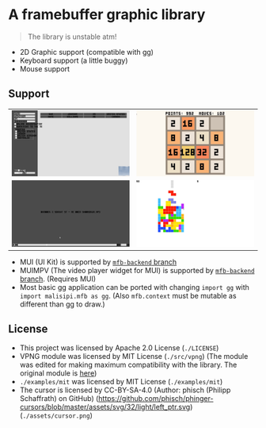 # A framebuffer graphic library

> The library is unstable atm!

* 2D Graphic support (compatible with gg)
* Keyboard support (a little buggy)
* Mouse support

## Support

|                          |                          |
|--------------------------|--------------------------|
|![](./docs/mui_demo.png)  |![](./docs/2048.png)      |
|![](./docs/player.png)    |![](./docs/tetris.png)    |

* MUI (UI Kit) is supported by [`mfb-backend` branch](https://github.com/malisipi/mui/tree/mfb-backend)
* MUIMPV (The video player widget for MUI) is supported by [`mfb-backend` branch](https://github.com/malisipi/muimpv/tree/mfb-backend). (Requires MUI)
* Most basic gg application can be ported with changing `import gg` with `import malisipi.mfb as gg`. (Also `mfb.context` must be mutable as different than gg to draw.)

## License

* This project was licensed by Apache 2.0 License (`./LICENSE`)
* VPNG module was licensed by MIT License (`./src/vpng`) (The module was edited for making maximum compatibility with the library. The original module is [here](https://github.com/Henrixounez/vpng))
* `./examples/mit` was licensed by MIT License (`./examples/mit`)
* The cursor is licensed by CC-BY-SA-4.0 (Author: phisch (Philipp Schaffrath) on GitHub) (https://github.com/phisch/phinger-cursors/blob/master/assets/svg/32/light/left_ptr.svg) (`./assets/cursor.png`)
